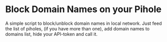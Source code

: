 # Block Domain Names on your Pihole

A simple script to block/unblock domain names in local network. Just feed the list of piholes, (if you have more than one), add domain names to domains list, hide your API-token and call it.
